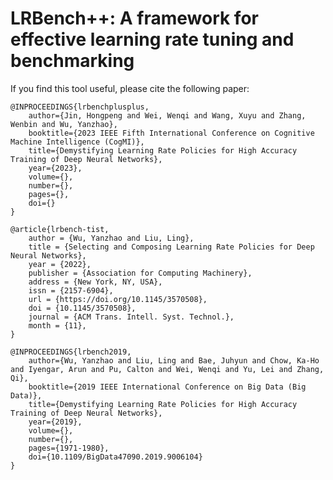 # LRBench++: A framework for effective learning rate tuning and benchmarking


If you find this tool useful, please cite the following paper:

    @INPROCEEDINGS{lrbenchplusplus,
        author={Jin, Hongpeng and Wei, Wenqi and Wang, Xuyu and Zhang, Wenbin and Wu, Yanzhao},
        booktitle={2023 IEEE Fifth International Conference on Cognitive Machine Intelligence (CogMI)},
        title={Demystifying Learning Rate Policies for High Accuracy Training of Deep Neural Networks},
        year={2023},
        volume={},
        number={},
        pages={},  
        doi={}
    }

    @article{lrbench-tist,
        author = {Wu, Yanzhao and Liu, Ling},
        title = {Selecting and Composing Learning Rate Policies for Deep Neural Networks},
        year = {2022},
        publisher = {Association for Computing Machinery},
        address = {New York, NY, USA},
        issn = {2157-6904},
        url = {https://doi.org/10.1145/3570508},
        doi = {10.1145/3570508},
        journal = {ACM Trans. Intell. Syst. Technol.},
        month = {11},
    }

    @INPROCEEDINGS{lrbench2019,
        author={Wu, Yanzhao and Liu, Ling and Bae, Juhyun and Chow, Ka-Ho and Iyengar, Arun and Pu, Calton and Wei, Wenqi and Yu, Lei and Zhang, Qi},
        booktitle={2019 IEEE International Conference on Big Data (Big Data)},
        title={Demystifying Learning Rate Policies for High Accuracy Training of Deep Neural Networks},
        year={2019},
        volume={},
        number={},
        pages={1971-1980},  
        doi={10.1109/BigData47090.2019.9006104}
    }

